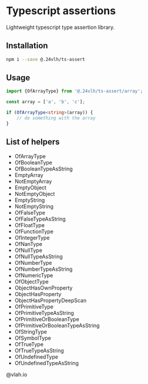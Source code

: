 # Typescript assertions

Lightweight typescript type assertion library.

## Installation

```bash
npm i --save @.24vlh/ts-assert
```

## Usage

```ts
import {OfArrayType} from '@.24vlh/ts-assert/array';

const array = ['a', 'b', 'c'];

if (OfArrayType<string>(array)) {
    // do something with the array
}
```

## List of helpers

- OfArrayType
- OfBooleanType
- OfBooleanTypeAsString
- EmptyArray
- NotEmptyArray
- EmptyObject
- NotEmptyObject
- EmptyString
- NotEmptyString
- OfFalseType
- OfFalseTypeAsString
- OfFloatType
- OfFunctionType
- OfIntegerType
- OfNanType
- OfNullType
- OfNullTypeAsString
- OfNumberType
- OfNumberTypeAsString
- OfNumericType
- OfObjectType
- ObjectHasOwnProperty
- ObjectHasProperty
- ObjectHasPropertyDeepScan
- OfPrimitiveType
- OfPrimitiveTypeAsString
- OfPrimitiveOrBooleanType
- OfPrimitiveOrBooleanTypeAsString
- OfStringType
- OfSymbolType
- OfTrueType
- OfTrueTypeAsString
- OfUndefinedType
- OfUndefinedTypeAsString

@vlah.io
